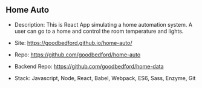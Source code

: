 ## Home Auto
- Description: This is React App simulating a home automation system. A user can go to a home and control the room temperature and lights.


- Site: https://goodbedford.github.io/home-auto/
- Repo: https://github.com/goodbedford/home-auto
- Backend Repo: https://github.com/goodbedford/home-data
- Stack: Javascript, Node, React, Babel, Webpack, ES6, Sass, Enzyme, Git
